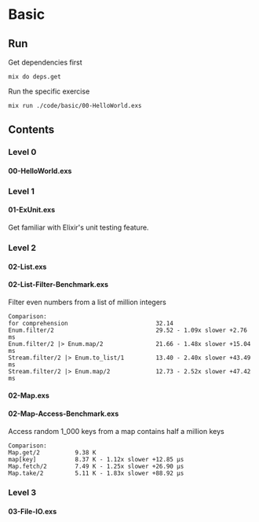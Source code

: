 # Basic

## Run

Get dependencies first

```shell
mix do deps.get
```

Run the specific exercise

```shell
mix run ./code/basic/00-HelloWorld.exs
```

## Contents

### Level 0

#### **00-HelloWorld.exs**

### Level 1

#### **01-ExUnit.exs**

Get familiar with Elixir's unit testing feature.

### Level 2

#### **02-List.exs**

#### **02-List-Filter-Benchmark.exs**

Filter even numbers from a list of million integers

```shell
Comparison:
for comprehension                         32.14
Enum.filter/2                             29.52 - 1.09x slower +2.76 ms
Enum.filter/2 |> Enum.map/2               21.66 - 1.48x slower +15.04 ms
Stream.filter/2 |> Enum.to_list/1         13.40 - 2.40x slower +43.49 ms
Stream.filter/2 |> Enum.map/2             12.73 - 2.52x slower +47.42 ms
```

#### **02-Map.exs**

#### **02-Map-Access-Benchmark.exs**

Access random 1_000 keys from a map contains half a million keys

```shell
Comparison:
Map.get/2          9.38 K
map[key]           8.37 K - 1.12x slower +12.85 μs
Map.fetch/2        7.49 K - 1.25x slower +26.90 μs
Map.take/2         5.11 K - 1.83x slower +88.92 μs
```

### Level 3

#### **03-File-IO.exs**
